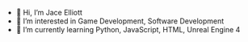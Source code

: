 - 👋 Hi, I’m Jace Elliott
- 👀 I’m interested in Game Development, Software Development
- 🌱 I’m currently learning Python, JavaScript, HTML, Unreal Engine 4
